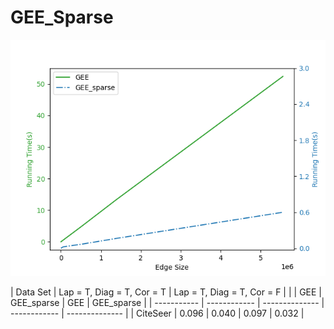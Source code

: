 # GEE_Sparse

![Preview Image](https://github.com/xihan-qin/GEE_Sparse/blob/main/GEE_vs_GEE_sparse.png)

| Data Set    | Lap = T, Diag = T, Cor = T    | Lap = T, Diag = T, Cor = F    |
|             |     GEE      |   GEE_sparse   |     GEE      |   GEE_sparse   |
| ----------- | ------------ | -------------- | ------------ | -------------- |
| CiteSeer    |     0.096    |      0.040     |     0.097    |      0.032     |
		